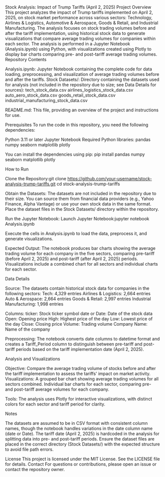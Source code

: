Stock Analysis: Impact of Trump Tariffs (April 2, 2025)
Project Overview
This project analyzes the impact of Trump tariffs implemented on April 2, 2025, on stock market performance across various sectors: Technology, Airlines & Logistics, Automotive & Aerospace, Goods & Retail, and Industrial Manufacturing. The analysis focuses on stock trading volumes before and after the tariff implementation, using historical stock data to generate visualizations that compare average trading volumes for companies within each sector.
The analysis is performed in a Jupyter Notebook (Analysis.ipynb) using Python, with visualizations created using Plotly to display bar charts comparing pre- and post-tariff average trading volumes.
Repository Contents

Analysis.ipynb: Jupyter Notebook containing the complete code for data loading, preprocessing, and visualization of average trading volumes before and after the tariffs.
Stock Datasets/: Directory containing the datasets used for analysis (not included in the repository due to size; see Data Details for sources):
tech_stock_data.csv
airlines_logistics_stock_data.csv
auto_aero_stock_data.csv
goods_retail_stock_data.csv
industrial_manufacturing_stock_data.csv


README.md: This file, providing an overview of the project and instructions for use.

Prerequisites
To run the code in this repository, you need the following dependencies:

Python 3.11 or later
Jupyter Notebook
Required Python libraries:
pandas
numpy
seaborn
matplotlib
plotly



You can install the dependencies using pip:
pip install pandas numpy seaborn matplotlib plotly

How to Run

Clone the Repository:git clone https://github.com/your-username/stock-analysis-trump-tariffs.git
cd stock-analysis-trump-tariffs


Obtain the Datasets:
The datasets are not included in the repository due to their size. You can source them from financial data providers (e.g., Yahoo Finance, Alpha Vantage) or use your own stock data in the same format.
Place the dataset files in the Stock Datasets/ directory within the repository.


Run the Jupyter Notebook:
Launch Jupyter Notebook:jupyter notebook Analysis.ipynb


Execute the cells in Analysis.ipynb to load the data, preprocess it, and generate visualizations.


Expected Output:
The notebook produces bar charts showing the average trading volume for each company in the five sectors, comparing pre-tariff (before April 2, 2025) and post-tariff (after April 2, 2025) periods.
Visualizations include a combined chart for all sectors and individual charts for each sector.



Data Details

Source: The datasets contain historical stock data for companies in the following sectors:
Tech: 4,329 entries
Airlines & Logistics: 2,664 entries
Auto & Aerospace: 2,664 entries
Goods & Retail: 2,997 entries
Industrial Manufacturing: 1,998 entries


Columns:
ticker: Stock ticker symbol
date or Date: Date of the stock data
Open: Opening price
High: Highest price of the day
Low: Lowest price of the day
Close: Closing price
Volume: Trading volume
Company Name: Name of the company


Preprocessing:
The notebook converts date columns to datetime format and creates a Tariff_Period column to distinguish between pre-tariff and post-tariff periods based on the tariff implementation date (April 2, 2025).



Analysis and Visualizations

Objective: Compare the average trading volume of stocks before and after the tariff implementation to assess the tariffs' impact on market activity.
Visualizations:
A grouped bar chart showing average trading volumes for all sectors combined.
Individual bar charts for each sector, comparing pre- and post-tariff average volumes for each company.


Tools: The analysis uses Plotly for interactive visualizations, with distinct colors for each sector and tariff period for clarity.

Notes

The datasets are assumed to be in CSV format with consistent column names, though the notebook handles variations in the date column name (date or Date).
The tariff date (April 2, 2025) is hardcoded in the analysis for splitting data into pre- and post-tariff periods.
Ensure the dataset files are placed in the correct directory (Stock Datasets/) with the expected structure to avoid file path errors.

License
This project is licensed under the MIT License. See the LICENSE file for details.
Contact
For questions or contributions, please open an issue or contact the repository owner.
